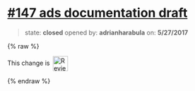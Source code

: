 # [\#147 ads documentation draft](https://github.com/adrianharabula/condr/pull/147)

> state: **closed** opened by: **adrianharabula** on: **5/27/2017**

{% raw %}


<!-- Reviewable:start -->
This change is [<img src="https://reviewable.io/review_button.svg" height="34" align="absmiddle" alt="Reviewable"/>](https://reviewable.io/reviews/adrianharabula/condr/147)
<!-- Reviewable:end -->

{% endraw %}



